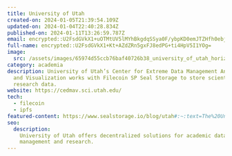 ```yaml
---
title: University of Utah
created-on: 2024-01-05T21:39:54.109Z
updated-on: 2024-01-04T22:40:28.834Z
published-on: 2024-01-11T13:26:59.787Z
email: encrypted::U2FsdGVkX1+uOTMtUV5lMYhBkgdqSSya0F/ybpKD0emJTZHfh0ebjRIa71se+i9M
full-name: encrypted::U2FsdGVkX1+Kt+AZdZRn5gxFJ8edPG+ti4HpV5I1YOg=
image:
  src: /assets/images/65974d55ccb76baf40726b38_university_of_utah_horizontal_logo.svg.png
category: academia
description: University of Utah’s Center for Extreme Data Management Analysis
  and Visualization works with Filecoin SP Seal Storage to store scientific
  research data.
website: https://cedmav.sci.utah.edu/
tech:
  - filecoin
  - ipfs
featured-content: https://www.sealstorage.io/blog/utah#:~:text=The%20University%20of%20Utah%20is,of%20Seal's%20underlying%20network%2C%20Filecoin
seo:
  description:
    University of Utah offers decentralized solutions for academic data
    management and research.
---
```

